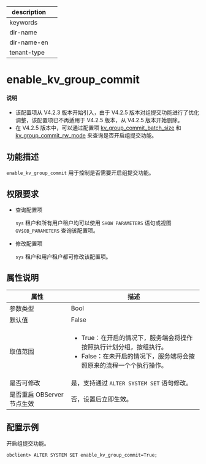 |description||
|---|---|
|keywords||
|dir-name||
|dir-name-en||
|tenant-type||

# enable_kv_group_commit

<main id="notice" type='explain'>
<h4>说明</h4>
<ul>
<li>该配置项从 V4.2.3 版本开始引入，由于 V4.2.5 版本对组提交功能进行了优化调整，该配置项已不再适用于 V4.2.5 版本，从 V4.2.5 版本开始删除。</li>
<li>在 V4.2.5 版本中，可以通过配置项 <a href="9500.kv_group_commit_batch_size.md">kv_group_commit_batch_size</a> 和 <a href="9600.kv_group_commit_rw_mode.md">kv_group_commit_rw_mode</a> 来查询是否开启组提交功能。</li>
</ul>
</ul>
</main>

## 功能描述

`enable_kv_group_commit` 用于控制是否需要开启组提交功能。

## 权限要求

* 查询配置项

  `sys` 租户和所有用户租户均可以使用 `SHOW PARAMETERS` 语句或视图 `GV$OB_PARAMETERS` 查询该配置项。

* 修改配置项

  `sys` 租户和用户租户都可修改该配置项。

## 属性说明

| **属性** | **描述** |
| -------- | -------- |
| 参数类型   | Bool |
| 默认值     | False |
| 取值范围   | <ul><li>True：在开启的情况下，服务端会将操作按照执行计划分组，按组执行。</li><li>False：在未开启的情况下，服务端将会按照原来的流程一个个执行操作。</li></ul>|
| 是否可修改 | 是，支持通过 `ALTER SYSTEM SET` 语句修改。|
| 是否重启 OBServer 节点生效 | 否，设置后立即生效。   |

## 配置示例

开启组提交功能。

```shell
obclient> ALTER SYSTEM SET enable_kv_group_commit=True;
```

